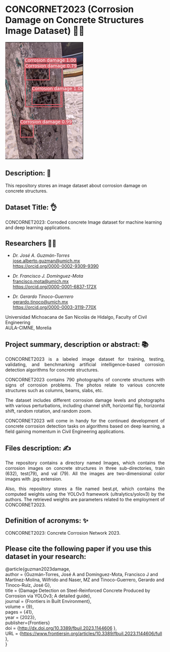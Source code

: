 # CONCORNET2023 (Corrosion Damage on Concrete Structures Image Dataset) 🧑‍🏫

![](Corrosion_detection_.png)
 
## Description: 📝
This repository stores an image dataset about corrosion damage on concrete structures.

## Dataset Title: 👌
CONCORNET2023: Corroded concrete Image dataset for machine learning and deep learning applications.

## Researchers 🧑‍🔬
- *Dr. José A. Guzmán-Torres* <br />
jose.alberto.guzman@umich.mx <br />
https://orcid.org/0000-0002-9309-9390

- *Dr. Francisco J. Domínguez-Mota* <br />
francisco.mota@umich.mx <br />
https://orcid.org/0000-0001-6837-172X
- *Dr. Gerardo Tinoco-Guerrero* <br />
gerardo.tinoco@umich.mx <br />
https://orcid.org/0000-0003-3119-770X

Universidad Michoacana de San Nicolás de Hidalgo, Faculty of Civil Engineering <br />
AULA-CIMNE, Morelia

## Project summary, description or abstract: 📚
<p align="justify"> CONCORNET2023 is a labeled image dataset for training, testing, validating, and benchmarking artificial intelligence-based corrosion detection algorithms for concrete structures. </p>

<p align="justify"> CONCORNET2023 contains 790 photographs of concrete structures with signs of corrosion problems. The photos relate to various concrete structures such as columns, beams, slabs, etc. </p>

<p align="justify"> The dataset includes different corrosion damage levels and photographs with various perturbations, including channel shift, horizontal flip, horizontal shift, random rotation, and random zoom.</p>

<p align="justify"> CONCORNET2023 will come in handy for the continued development of concrete corrosion detection tasks on algorithms based on deep learning, a field gaining momentum in Civil Engineering applications. </p>

## Files description: ✍️
<p align="justify"> The repository contains a directory named Images, which contains the corrosion images on concrete structures in three sub-directories, train (632), test(79), and val (79). All the images are two-dimensional color images with .jpg extension. </p>

 <p align="justify"> Also, this repository stores a file named best.pt, which contains the computed weights using the YOLOv3 framework (ultralytics/yolov3) by the authors. The retrieved weights are parameters related to the employment of CONCORNET2023. </p>

## Definition of acronyms: ✨
CONCORNET2023: Concrete Corrosion Network 2023.

## Please cite the following paper if you use this dataset in your research:

@article{guzman2023damage, <br />
author = {Guzmán-Torres, José A and Domínguez-Mota, Francisco J and Martínez-Molina, Wilfrido and Naser, MZ and Tinoco-Guerrero, Gerardo and Tinoco-Ruíz, José G}, <br />
title = {Damage Detection on Steel-Reinforced Concrete Produced by Corrosion via YOLOv3; A detailed guide}, <br />
journal = {Frontiers in Built Environment}, <br />
volume = {9}, <br />
pages = {41}, <br />
year = {2023}, <br />
publisher={Frontiers} <br />
doi = {http://dx.doi.org/10.3389/fbuil.2023.1144606 }, <br />
URL = {https://www.frontiersin.org/articles/10.3389/fbuil.2023.1144606/full }, <br />
}
